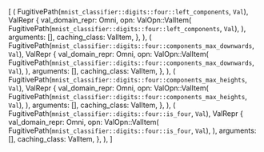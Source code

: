 [
    (
        FugitivePath(`mnist_classifier::digits::four::left_components`, `Val`),
        ValRepr {
            val_domain_repr: Omni,
            opn: ValOpn::ValItem(
                FugitivePath(`mnist_classifier::digits::four::left_components`, `Val`),
            ),
            arguments: [],
            caching_class: ValItem,
        },
    ),
    (
        FugitivePath(`mnist_classifier::digits::four::components_max_downwards`, `Val`),
        ValRepr {
            val_domain_repr: Omni,
            opn: ValOpn::ValItem(
                FugitivePath(`mnist_classifier::digits::four::components_max_downwards`, `Val`),
            ),
            arguments: [],
            caching_class: ValItem,
        },
    ),
    (
        FugitivePath(`mnist_classifier::digits::four::components_max_heights`, `Val`),
        ValRepr {
            val_domain_repr: Omni,
            opn: ValOpn::ValItem(
                FugitivePath(`mnist_classifier::digits::four::components_max_heights`, `Val`),
            ),
            arguments: [],
            caching_class: ValItem,
        },
    ),
    (
        FugitivePath(`mnist_classifier::digits::four::is_four`, `Val`),
        ValRepr {
            val_domain_repr: Omni,
            opn: ValOpn::ValItem(
                FugitivePath(`mnist_classifier::digits::four::is_four`, `Val`),
            ),
            arguments: [],
            caching_class: ValItem,
        },
    ),
]
